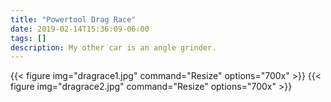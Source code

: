 ```yaml
---
title: "Powertool Drag Race"
date: 2019-02-14T15:36:09-06:00
tags: []
description: My other car is an angle grinder.
---
```


{{< figure img="dragrace1.jpg" command="Resize" options="700x" >}}
{{< figure img="dragrace2.jpg" command="Resize" options="700x" >}}
